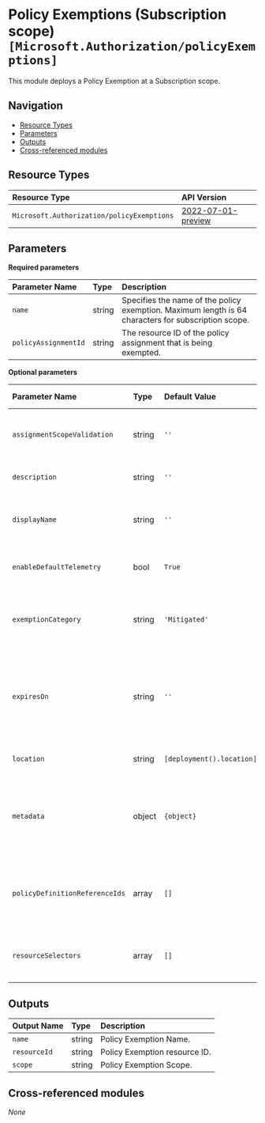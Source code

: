 # Policy Exemptions (Subscription scope) `[Microsoft.Authorization/policyExemptions]`

This module deploys a Policy Exemption at a Subscription scope.

## Navigation

- [Resource Types](#Resource-Types)
- [Parameters](#Parameters)
- [Outputs](#Outputs)
- [Cross-referenced modules](#Cross-referenced-modules)

## Resource Types

| Resource Type                              | API Version                                                                                                                         |
| :----------------------------------------- | :---------------------------------------------------------------------------------------------------------------------------------- |
| `Microsoft.Authorization/policyExemptions` | [2022-07-01-preview](https://learn.microsoft.com/en-us/azure/templates/Microsoft.Authorization/2022-07-01-preview/policyExemptions) |

## Parameters

**Required parameters**

| Parameter Name       | Type   | Description                                                                                         |
| :------------------- | :----- | :-------------------------------------------------------------------------------------------------- |
| `name`               | string | Specifies the name of the policy exemption. Maximum length is 64 characters for subscription scope. |
| `policyAssignmentId` | string | The resource ID of the policy assignment that is being exempted.                                    |

**Optional parameters**

| Parameter Name                 | Type   | Default Value             | Allowed Values                 | Description                                                                                                                        |
| :----------------------------- | :----- | :------------------------ | :----------------------------- | :--------------------------------------------------------------------------------------------------------------------------------- |
| `assignmentScopeValidation`    | string | `''`                      | `['', Default, DoNotValidate]` | The option whether validate the exemption is at or under the assignment scope.                                                     |
| `description`                  | string | `''`                      |                                | The description of the policy exemption.                                                                                           |
| `displayName`                  | string | `''`                      |                                | The display name of the policy exemption. Maximum length is 128 characters.                                                        |
| `enableDefaultTelemetry`       | bool   | `True`                    |                                | Enable telemetry via a Globally Unique Identifier (GUID).                                                                          |
| `exemptionCategory`            | string | `'Mitigated'`             | `[Mitigated, Waiver]`          | The policy exemption category. Possible values are Waiver and Mitigated. Default is Mitigated.                                     |
| `expiresOn`                    | string | `''`                      |                                | The expiration date and time (in UTC ISO 8601 format yyyy-MM-ddTHH:mm:ssZ) of the policy exemption. e.g. 2021-10-02T03:57:00.000Z. |
| `location`                     | string | `[deployment().location]` |                                | Location deployment metadata.                                                                                                      |
| `metadata`                     | object | `{object}`                |                                | The policy exemption metadata. Metadata is an open ended object and is typically a collection of key-value pairs.                  |
| `policyDefinitionReferenceIds` | array  | `[]`                      |                                | The policy definition reference ID list when the associated policy assignment is an assignment of a policy set definition.         |
| `resourceSelectors`            | array  | `[]`                      |                                | The resource selector list to filter policies by resource properties.                                                              |

## Outputs

| Output Name  | Type   | Description                   |
| :----------- | :----- | :---------------------------- |
| `name`       | string | Policy Exemption Name.        |
| `resourceId` | string | Policy Exemption resource ID. |
| `scope`      | string | Policy Exemption Scope.       |

## Cross-referenced modules

_None_
